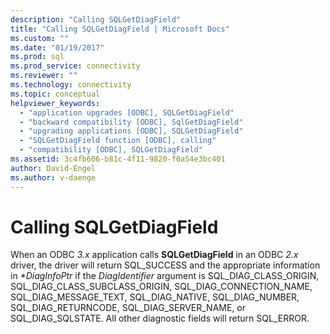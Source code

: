 ```yaml
---
description: "Calling SQLGetDiagField"
title: "Calling SQLGetDiagField | Microsoft Docs"
ms.custom: ""
ms.date: "01/19/2017"
ms.prod: sql
ms.prod_service: connectivity
ms.reviewer: ""
ms.technology: connectivity
ms.topic: conceptual
helpviewer_keywords: 
  - "application upgrades [ODBC], SQLGetDiagField"
  - "backward compatibility [ODBC], SqlGetDiagField"
  - "upgrading applications [ODBC], SQLGetDiagField"
  - "SQLGetDiagField function [ODBC], calling"
  - "compatibility [ODBC], SQLGetDiagField"
ms.assetid: 3c4fb606-b81c-4f11-9820-f0a54e3bc401
author: David-Engel
ms.author: v-daenge
---
```

# Calling SQLGetDiagField
When an ODBC *3.x* application calls **SQLGetDiagField** in an ODBC *2.x* driver, the driver will return SQL_SUCCESS and the appropriate information in *\*DiagInfoPtr* if the *DiagIdentifier* argument is SQL_DIAG_CLASS_ORIGIN, SQL_DIAG_CLASS_SUBCLASS_ORIGIN, SQL_DIAG_CONNECTION_NAME, SQL_DIAG_MESSAGE_TEXT, SQL_DIAG_NATIVE, SQL_DIAG_NUMBER, SQL_DIAG_RETURNCODE, SQL_DIAG_SERVER_NAME, or SQL_DIAG_SQLSTATE. All other diagnostic fields will return SQL_ERROR.

